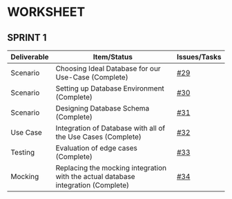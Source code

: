 
# WORKSHEET
## SPRINT 1

| Deliverable   | Item/Status   |  Issues/Tasks
| ------------- | ------------  |  ------------
| Scenario      | Choosing Ideal Database for our Use-Case (Complete)         | [#29](https://github.ncsu.edu/csc510-s2022/CSC510-20/issues/29)
| Scenario      | Setting up Database Environment (Complete)           |  [#30](https://github.ncsu.edu/csc510-s2022/CSC510-20/issues/30)
| Scenario      | Designing Database Schema (Complete)             |  [#31](https://github.ncsu.edu/csc510-s2022/CSC510-20/issues/31)
| Use Case      | Integration of Database with all of the Use Cases (Complete)             |  [#32](https://github.ncsu.edu/csc510-s2022/CSC510-20/issues/32)
| Testing       |Evaluation of edge cases (Complete)     | [#33](https://github.ncsu.edu/csc510-s2022/CSC510-20/issues/33)
| Mocking   | Replacing the mocking integration with the actual database integration (Complete)     | [#34](https://github.ncsu.edu/csc510-s2022/CSC510-20/issues/34)
